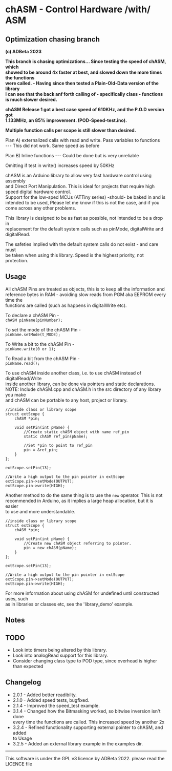# chASM - Control Hardware /with/ ASM 
## Optimization chasing branch 
<b> (c) ADBeta  2023</b>

<b> This branch is chasing optimizations... Since testing the speed of chASM, which  
showed to be around 4x faster at best, and slowed down the more times the functions  
were called. - Having since then tested a Plain-Old-Data version of the library  
I can see that the back anf forth calling of - specifically class - functions  
is much slower desired.  

chASM Release 1 got a best case speed of 610KHz, and the P.O.D version got  
1.133MHz, an 85% improvement. (POD-Speed-test.ino).  

Multiple function calls per scope is still slower than desired.</b>  

Plan A) externalized calls with read and write. Pass variables to functions  
--- This did not work. Same speed as before  

Plan B) Inline functions
--- Could be done but is very unreliable

Omitting if test in write() increases speed by 50KHz

chASM is an Arduino library to allow very fast hardware control using assembly  
and Direct Port Manipulation. This is ideal for projects that require high  
speed digital hardware control.  
Support for the low-sped MCUs (ATTiny series) -should- be baked in and is  
intended to be used, Please let me know if this is not the case, and if you  
come across any other problems.  

This library is designed to be as fast as possible, not intended to be a drop in  
replacement for the default system calls  such as pinMode, digitalWrite and  
digitalRead.

The safeties implied with the default system calls do not exist - and care must  
be taken when using this library. Speed is the highest priority, not protection.  

## Usage
All chASM Pins are treated as objects, this is to keep all the information and  
reference bytes in RAM - avoiding slow reads from PGM aka EEPROM every time the  
functions are called (such as happens in digitalWrite etc).  

To declare a chASM Pin -  
`chASM pinName(pinNumber);`

To set the mode of the chASM Pin -  
`pinName.setMode(t_MODE);`

To Write a bit to the chASM Pin -  
`pinName.write(0 or 1);`

To Read a bit from the chASM Pin -  
`pinName.read();`

To use chASM inside another class, i.e. to use chASM instead of digitalRead/Write  
inside another library, can be done via pointers and static declarations.  
NOTE: Include chASM.cpp and chASM.h in the src directory of any library you make  
and chASM can be portable to any host, project or library.  
```
//inside class or library scope
struct extScope {
	chASM *pin;

	void setPin(int pName) {
		//Create static chASM object with name ref_pin
		static chASM ref_pin(pName);
		
		//Set *pin to point to ref_pin 
		pin = &ref_pin;
	}
};

extScope.setPin(13);

//Write a high output to the pin pointer in extScope
extScope.pin->setMode(OUTPUT);
extScope.pin->write(HIGH);
```

Another method to do the same thing is to use the `new` operator. This is not  
recommended in Arduino, as it implies a large heap allocation, but it is easier  
to use and more understandable.  
```
//inside class or library scope
struct extScope {
	chASM *pin;

	void setPin(int pName) {
		//Create new chASM object referring to pointer.
		pin = new chASM(pName);
	}
};

extScope.setPin(13);

//Write a high output to the pin pointer in extScope
extScope.pin->setMode(OUTPUT);
extScope.pin->write(HIGH);
```

For more information about using chASM for undefined until constructed uses, such  
as in libraries or classes etc, see the 'library_demo' example.  

## Notes

## TODO
* Look into timers being altered by this library.  
* Look into analogRead support for this library.  
* Consider changing class type to POD type, since overhead is higher than expected  

## Changelog
* 2.0.1 - Added better readibilty.  
* 2.1.0 - Added speed tests, bugfixed.  
* 2.1.4 - Improved the speed_test example.  
* 3.1.4 - Changed how the Bitmasking worked, so bitwise inversion isn't done  
every time the functions are called. This increased speed by another 2x  
* 3.2.4 - Refined functionality supporting external pointer to chASM, and added  
to Usage  
* 3.2.5 - Added an external library example in the examples dir.  

--------------------------------------------------------------------------------
This software is under the GPL v3 licence by ADBeta 2022. please read the
LICENCE file
